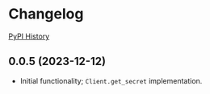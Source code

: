 # Changelog

[PyPI History](https://pypi.org/project/bibt-gcp-secrets/#history)

## 0.0.5 (2023-12-12)

- Initial functionality; `Client.get_secret` implementation.
